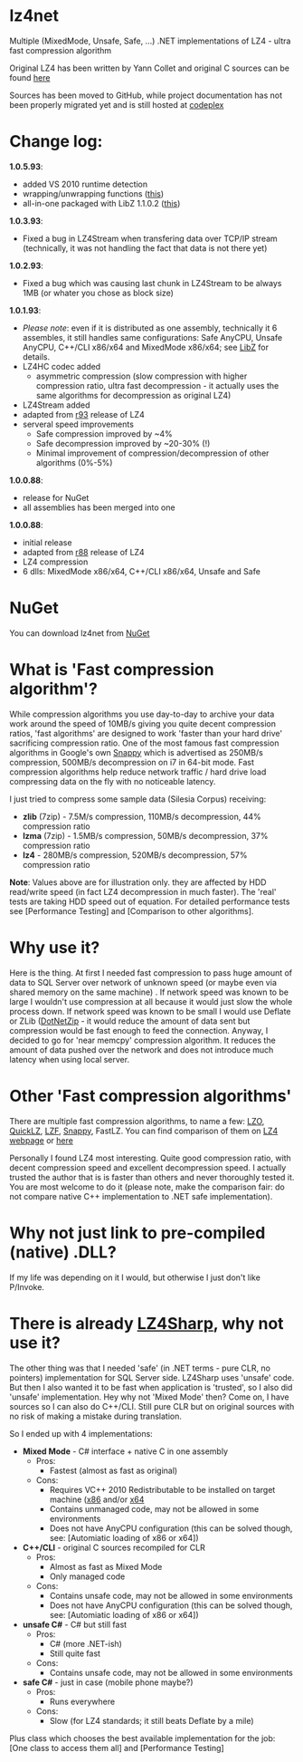# lz4net

Multiple (MixedMode, Unsafe, Safe, ...) .NET implementations of LZ4 - ultra fast compression algorithm

Original LZ4 has been written by Yann Collet and original C sources can be found [here](https://github.com/Cyan4973/lz4)

Sources has been moved to GitHub, while project documentation has not been properly migrated yet and is still hosted at [codeplex](https://lz4net.codeplex.com/)

# Change log:

**1.0.5.93**:
* added VS 2010 runtime detection
* wrapping/unwrapping functions ([this](https://lz4net.codeplex.com/discussions/529133))
* all-in-one packaged with LibZ 1.1.0.2 ([this](https://libz.codeplex.com/))

**1.0.3.93**:
* Fixed a bug in LZ4Stream when transfering data over TCP/IP stream (technically, it was not handling the fact that data is not there yet)

**1.0.2.93**:
* Fixed a bug which was causing last chunk in LZ4Stream to be always 1MB (or whater you chose as block size)

**1.0.1.93**: 
* *Please note*: even if it is distributed as one assembly, technically it 6 assembles, it still handles same configurations: Safe AnyCPU, Unsafe AnyCPU, C++/CLI x86/x64 and MixedMode x86/x64; see [LibZ](https://libz.codeplex.com/) for details.
* LZ4HC codec added
  * asymmetric compression (slow compression with higher compression ratio, ultra fast decompression - it actually uses the same algorithms for decompression as original LZ4)
* LZ4Stream added
* adapted from [r93](http://code.google.com/p/lz4/) release of LZ4
* serveral speed improvements
  * Safe compression improved by ~4%
  * Safe decompression improved by ~20-30% (!)
  * Minimal improvement of compression/decompression of other algorithms (0%-5%)

**1.0.0.88**: 
* release for NuGet
* all assemblies has been merged into one

**1.0.0.88**: 
* initial release
* adapted from [r88](http://code.google.com/p/lz4/) release of LZ4
* LZ4 compression
* 6 dlls: MixedMode x86/x64, C++/CLI x86/x64, Unsafe and Safe

# NuGet
You can download lz4net from [NuGet](http://nuget.org/packages/lz4net/)


# What is 'Fast compression algorithm'?
While compression algorithms you use day-to-day to archive your data work around the speed of 10MB/s giving you quite decent compression ratios, 'fast algorithms' are designed to work 'faster than your hard drive' sacrificing compression ratio.
One of the most famous fast compression algorithms in Google's own [Snappy](http://code.google.com/p/snappy/) which is advertised as 250MB/s compression, 500MB/s decompression on i7 in 64-bit mode.
Fast compression algorithms help reduce network traffic / hard drive load compressing data on the fly with no noticeable latency.

I just tried to compress some sample data (Silesia Corpus) receiving:
* **zlib** (7zip) - 7.5M/s compression, 110MB/s decompression, 44% compression ratio
* **lzma** (7zip) - 1.5MB/s compression, 50MB/s decompression, 37% compression ratio
* **lz4** - 280MB/s compression, 520MB/s decompression, 57% compression ratio

**Note**: Values above are for illustration only. they are affected by HDD read/write speed (in fact LZ4 decompression in much faster). The 'real' tests are taking HDD speed out of equation. For detailed performance tests see [Performance Testing] and [Comparison to other algorithms].

# Why use it?
Here is the thing. At first I needed fast compression to pass huge amount of data to SQL Server over network of unknown speed (or maybe even via shared memory on the same machine) . If network speed was known to be large I wouldn't use compression at all because it would just slow the whole process down. If network speed was known to be small I would use Deflate or ZLib ([DotNetZip](http://dotnetzip.codeplex.com/) - it would reduce the amount of data sent but compression would be fast enough to feed the connection.
Anyway, I decided to go for 'near memcpy' compression algorithm. It reduces the amount of data pushed over the network and does not introduce much latency when using local server. 

# Other 'Fast compression algorithms'
There are multiple fast compression algorithms, to name a few: [LZO](http://lzohelper.codeplex.com/), [QuickLZ](http://www.quicklz.com/index.php), [LZF](http://csharplzfcompression.codeplex.com/), [Snappy](https://github.com/Kintaro/SnappySharp), FastLZ. 
You can find comparison of them on [LZ4 webpage](http://code.google.com/p/lz4/) or [here](http://www.technofumbles.com/weblog/2011/04/22/survey-of-fast-compression-algorithms-part-1-2/)

Personally I found LZ4 most interesting. Quite good compression ratio, with decent compression speed and excellent decompression speed. I actually trusted the author that is is faster than others and never thoroughly tested it. You are most welcome to do it (please note, make the comparison fair: do not compare native C++ implementation to .NET safe implementation).

# Why not just link to pre-compiled (native) .DLL?
If my life was depending on it I would, but otherwise I just don't like P/Invoke.

# There is already [LZ4Sharp](https://github.com/stangelandcl/LZ4Sharp), why not use it?
The other thing was that I needed 'safe' (in .NET terms - pure CLR, no pointers) implementation for SQL Server side. LZ4Sharp uses 'unsafe' code.
But then I also wanted it to be fast when application is 'trusted', so I also did 'unsafe' implementation. Hey why not 'Mixed Mode' then? Come on, I have sources so I can also do C++/CLI. Still pure CLR but on original sources with no risk of making a mistake during translation.

So I ended up with 4 implementations:

* **Mixed Mode** - C# interface + native C in one assembly
  * Pros:
    * Fastest (almost as fast as original)
  * Cons:
    * Requires VC++ 2010 Redistributable to be installed on target machine ([x86](http://www.microsoft.com/en-us/download/details.aspx?id=5555) and/or [x64](http://www.microsoft.com/en-us/download/details.aspx?id=14632)
    * Contains unmanaged code, may not be allowed in some environments
    * Does not have AnyCPU configuration (this can be solved though, see: [Automiatic loading of x86 or x64])
* **C++/CLI** - original C sources recompiled for CLR
  * Pros:
    * Almost as fast as Mixed Mode
    * Only managed code
  * Cons:
    * Contains unsafe code, may not be allowed in some environments
    * Does not have AnyCPU configuration (this can be solved though, see: [Automiatic loading of x86 or x64])
* **unsafe C#** - C# but still fast
  * Pros:
    * C# (more .NET-ish)
    * Still quite fast
  * Cons:
    * Contains unsafe code, may not be allowed in some environments
* **safe C#** - just in case (mobile phone maybe?)
  * Pros:
    * Runs everywhere
  * Cons:
    * Slow (for LZ4 standards; it still beats Deflate by a mile)

Plus class which chooses the best available implementation for the job: [One class to access them all] and [Performance Testing]